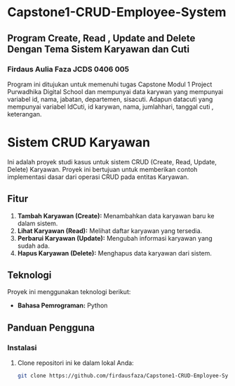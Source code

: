 # Capstone1-CRUD-Employee-System
## Program Create, Read , Update and Delete Dengan Tema Sistem Karyawan dan Cuti
### Firdaus Aulia Faza JCDS 0406 005

Program ini ditujukan untuk memenuhi tugas Capstone Modul 1 Project Purwadhika Digital School dan mempunyai
data karywan yang mempunyai variabel id, nama, jabatan, departemen, sisacuti. Adapun datacuti yang mempunyai 
variabel IdCuti, id karywan, nama, jumlahhari, tanggal cuti , keterangan.

# Sistem CRUD Karyawan

Ini adalah proyek studi kasus untuk sistem CRUD (Create, Read, Update, Delete) Karyawan. Proyek ini bertujuan untuk memberikan contoh implementasi dasar dari operasi CRUD pada entitas Karyawan.

## Fitur

1. **Tambah Karyawan (Create):** Menambahkan data karyawan baru ke dalam sistem.
2. **Lihat Karyawan (Read):** Melihat daftar karyawan yang tersedia.
3. **Perbarui Karyawan (Update):** Mengubah informasi karyawan yang sudah ada.
4. **Hapus Karyawan (Delete):** Menghapus data karyawan dari sistem.
   

## Teknologi

Proyek ini menggunakan teknologi berikut:

- **Bahasa Pemrograman:**  Python


## Panduan Pengguna

### Instalasi

1. Clone repositori ini ke dalam lokal Anda:

   ```bash
   git clone https://github.com/firdausfaza/Capstone1-CRUD-Employee-System.git


